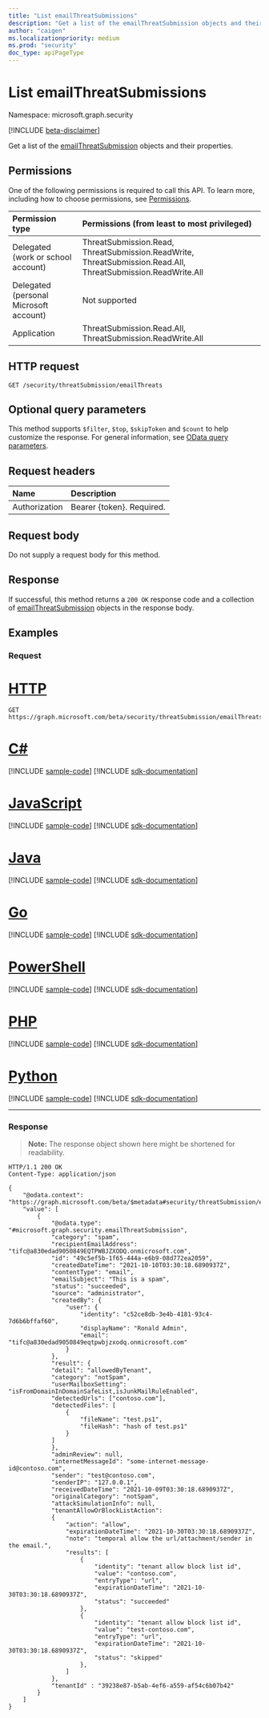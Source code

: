 ```yaml
---
title: "List emailThreatSubmissions"
description: "Get a list of the emailThreatSubmission objects and their properties."
author: "caigen"
ms.localizationpriority: medium
ms.prod: "security"
doc_type: apiPageType
---
```


# List emailThreatSubmissions
Namespace: microsoft.graph.security

[!INCLUDE [beta-disclaimer](../../includes/beta-disclaimer.md)]

Get a list of the [emailThreatSubmission](../resources/security-emailthreatsubmission.md) objects and their properties.

## Permissions
One of the following permissions is required to call this API. To learn more, including how to choose permissions, see [Permissions](/graph/permissions-reference).

|Permission type|Permissions (from least to most privileged)|
|:---|:---|
|Delegated (work or school account)|ThreatSubmission.Read, ThreatSubmission.ReadWrite, ThreatSubmission.Read.All, ThreatSubmission.ReadWrite.All|
|Delegated (personal Microsoft account)|Not supported|
|Application|ThreatSubmission.Read.All, ThreatSubmission.ReadWrite.All|

## HTTP request

<!-- {
  "blockType": "ignored"
}
-->
``` http
GET /security/threatSubmission/emailThreats
```

## Optional query parameters
This method supports `$filter`, `$top`, `$skipToken` and `$count` to help customize the response. For general information, see [OData query parameters](/graph/query-parameters).

## Request headers
|Name|Description|
|:---|:---|
|Authorization|Bearer {token}. Required.|

## Request body
Do not supply a request body for this method.

## Response

If successful, this method returns a `200 OK` response code and a collection of [emailThreatSubmission](../resources/security-emailthreatsubmission.md) objects in the response body.

## Examples

### Request

# [HTTP](#tab/http)
<!-- {
  "blockType": "request",
  "name": "list_emailthreatsubmission"
}
-->
``` http
GET https://graph.microsoft.com/beta/security/threatSubmission/emailThreats
```

# [C#](#tab/csharp)
[!INCLUDE [sample-code](../includes/snippets/csharp/list-emailthreatsubmission-csharp-snippets.md)]
[!INCLUDE [sdk-documentation](../includes/snippets/snippets-sdk-documentation-link.md)]

# [JavaScript](#tab/javascript)
[!INCLUDE [sample-code](../includes/snippets/javascript/list-emailthreatsubmission-javascript-snippets.md)]
[!INCLUDE [sdk-documentation](../includes/snippets/snippets-sdk-documentation-link.md)]

# [Java](#tab/java)
[!INCLUDE [sample-code](../includes/snippets/java/list-emailthreatsubmission-java-snippets.md)]
[!INCLUDE [sdk-documentation](../includes/snippets/snippets-sdk-documentation-link.md)]

# [Go](#tab/go)
[!INCLUDE [sample-code](../includes/snippets/go/list-emailthreatsubmission-go-snippets.md)]
[!INCLUDE [sdk-documentation](../includes/snippets/snippets-sdk-documentation-link.md)]

# [PowerShell](#tab/powershell)
[!INCLUDE [sample-code](../includes/snippets/powershell/list-emailthreatsubmission-powershell-snippets.md)]
[!INCLUDE [sdk-documentation](../includes/snippets/snippets-sdk-documentation-link.md)]

# [PHP](#tab/php)
[!INCLUDE [sample-code](../includes/snippets/php/list-emailthreatsubmission-php-snippets.md)]
[!INCLUDE [sdk-documentation](../includes/snippets/snippets-sdk-documentation-link.md)]

# [Python](#tab/python)
[!INCLUDE [sample-code](../includes/snippets/python/list-emailthreatsubmission-python-snippets.md)]
[!INCLUDE [sdk-documentation](../includes/snippets/snippets-sdk-documentation-link.md)]

---

### Response

> **Note:** The response object shown here might be shortened for readability.

<!-- {
  "blockType": "response",
  "truncated": true,
  "@odata.type": "Collection(microsoft.graph.security.emailThreatSubmission)"
}
-->
``` http
HTTP/1.1 200 OK
Content-Type: application/json

{
    "@odata.context": "https://graph.microsoft.com/beta/$metadata#security/threatSubmission/emailThreats",
    "value": [
        {
            "@odata.type": "#microsoft.graph.security.emailThreatSubmission",
            "category": "spam",
            "recipientEmailAddress": "tifc@a830edad9050849EQTPWBJZXODQ.onmicrosoft.com",
            "id": "49c5ef5b-1f65-444a-e6b9-08d772ea2059",
            "createdDateTime": "2021-10-10T03:30:18.6890937Z",
            "contentType": "email",
            "emailSubject": "This is a spam",
            "status": "succeeded",
            "source": "administrator",
            "createdBy": {
                "user": {
                    "identity": "c52ce8db-3e4b-4181-93c4-7d6b6bffaf60",
                    "displayName": "Ronald Admin",
                    "email": "tifc@a830edad9050849eqtpwbjzxodq.onmicrosoft.com"
                }
            },
            "result": {
  	        "detail": "allowedByTenant",
            "category": "notSpam",
  	        "userMailboxSetting": "isFromDomainInDomainSafeList,isJunkMailRuleEnabled",
            "detectedUrls": ["contoso.com"],
            "detectedFiles": [
                {
                    "fileName": "test.ps1",
                    "fileHash": "hash of test.ps1"
                }
            ]
            },
            "adminReview": null,
            "internetMessageId": "some-internet-message-id@contoso.com",
            "sender": "test@contoso.com",
            "senderIP": "127.0.0.1",
            "receivedDateTime": "2021-10-09T03:30:18.6890937Z",
            "originalCategory": "notSpam",
            "attackSimulationInfo": null,
            "tenantAllowOrBlockListAction": 
            {
                "action": "allow",
                "expirationDateTime": "2021-10-30T03:30:18.6890937Z",
                "note": "temporal allow the url/attachment/sender in the email.",
                "results": [
                    {
                        "identity": "tenant allow block list id",
                        "value": "contoso.com",
                        "entryType": "url",
                        "expirationDateTime": "2021-10-30T03:30:18.6890937Z",
                        "status": "succeeded"
                    },
                    {
                        "identity": "tenant allow block list id",
                        "value": "test-contoso.com",
                        "entryType": "url",
                        "expirationDateTime": "2021-10-30T03:30:18.6890937Z",
                        "status": "skipped"
                    },
                ]
            },
            "tenantId" : "39238e87-b5ab-4ef6-a559-af54c6b07b42"
        }
    ]
}
```

